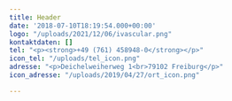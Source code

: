 ```yaml
---
title: Header
date: '2018-07-10T18:19:54.000+00:00'
logo: "/uploads/2021/12/06/ivascular.png"
kontaktdaten: []
tel: "<p><strong>+49 (761) 458948-0</strong></p>"
icon_tel: "/uploads/tel_icon.png"
adresse: "<p>Deichelweiherweg 1<br>79102 Freiburg</p>"
icon_adresse: "/uploads/2019/04/27/ort_icon.png"

---
```

